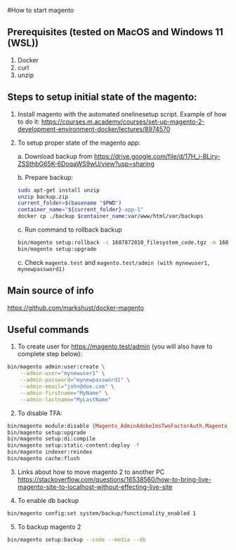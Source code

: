#How to start magento

## Prerequisites (tested on MacOS and Windows 11 (WSL))
1. Docker
2. curl
3. unzip


## Steps to setup initial state of the magento:

1. Install magento with the automated onelinesetup script. Example of how to do it:  https://courses.m.academy/courses/set-up-magento-2-development-environment-docker/lectures/8974570

2. To setup proper state of the magento app:  
    
    a. Download backup from https://drive.google.com/file/d/17H_i-BLjry-ZSSthbG65K-6DoqaWS9wU/view?usp=sharing  

    b. Prepare backup:  

    ```bash
    sudo apt-get install unzip
    unzip backup.zip
    current_folder=$(basename "$PWD")
    container_name="${current_folder}-app-1"
    docker cp ./backup $container_name:var/www/html/var/backups
    ```   

    c. Run command to rollback backup  

    ```bash
    bin/magento setup:rollback -c 1687872010_filesystem_code.tgz -m 1687872010_filesystem_media.tgz -d  1687872010_db.sql
    bin/magento setup:upgrade

    ```

    c. Check `magento.test` and `magento.test/admin (with mynewuser1, mynewpassword1)` 


## Main source of info
https://github.com/markshust/docker-magento


## Useful commands
1. To create user for https://magento.test/admin (you will also have to complete step below):

```bash
bin/magento admin:user:create \
    --admin-user="mynewuser1" \
    --admin-password="mynewpassword1" \
    --admin-email="john@doe.com" \
    --admin-firstname="MyName" \
    --admin-lastname="MyLastName"
```

2. To disable TFA:
```bash
bin/magento module:disable {Magento_AdminAdobeImsTwoFactorAuth,Magento_TwoFactorAuth}
bin/magento setup:upgrade
bin/magento setup:di:compile
bin/magento setup:static-content:deploy -f
bin/magento indexer:reindex
bin/magento cache:flush
```


3. Links about how to move magento 2 to another PC
https://stackoverflow.com/questions/16538560/how-to-bring-live-magento-site-to-localhost-without-effecting-live-site


4. To enable db backup 
```bash
bin/magento config:set system/backup/functionality_enabled 1
```

5. To backup magento 2 
```bash
bin/magento setup:backup --code --media --db
```
